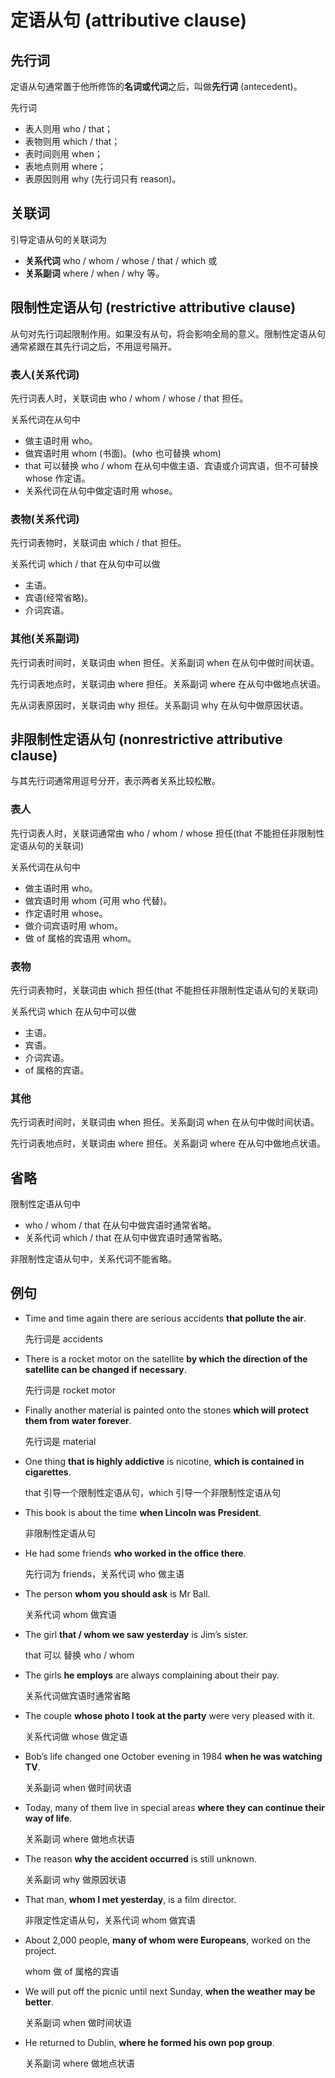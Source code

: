# 定语从句 (attributive clause)

## 先行词

定语从句通常置于他所修饰的**名词或代词**之后，叫做**先行词** (antecedent)。

先行词

- 表人则用 who / that；
- 表物则用 which / that；
- 表时间则用 when；
- 表地点则用 where；
- 表原因则用 why (先行词只有 reason)。

## 关联词

引导定语从句的关联词为

- **关系代词** who / whom / whose / that / which 或
- **关系副词** where / when / why 等。

## 限制性定语从句 (restrictive attributive clause)

从句对先行词起限制作用。如果没有从句，将会影响全局的意义。限制性定语从句通常紧跟在其先行词之后，不用逗号隔开。

### 表人(关系代词)

先行词表人时，关联词由 who / whom / whose / that 担任。

关系代词在从句中

- 做主语时用 who。
- 做宾语时用 whom (书面)。(who 也可替换 whom)
- that 可以替换 who / whom 在从句中做主语、宾语或介词宾语，但不可替换 whose 作定语。
- 关系代词在从句中做定语时用 whose。

### 表物(关系代词)

先行词表物时，关联词由 which / that 担任。

关系代词 which / that 在从句中可以做

- 主语。
- 宾语(经常省略)。
- 介词宾语。

### 其他(关系副词)

先行词表时间时，关联词由 when 担任。关系副词 when 在从句中做时间状语。

先行词表地点时，关联词由 where 担任。关系副词 where 在从句中做地点状语。

先从词表原因时，关联词由 why 担任。关系副词 why 在从句中做原因状语。

## 非限制性定语从句 (nonrestrictive attributive clause)

与其先行词通常用逗号分开，表示两者关系比较松散。

### 表人

先行词表人时，关联词通常由 who / whom / whose 担任(that 不能担任非限制性定语从句的关联词)

关系代词在从句中

- 做主语时用 who。
- 做宾语时用 whom (可用 who 代替)。
- 作定语时用 whose。
- 做介词宾语时用 whom。
- 做 of 属格的宾语用 whom。

### 表物

先行词表物时，关联词由 which 担任(that 不能担任非限制性定语从句的关联词)

关系代词 which 在从句中可以做

- 主语。
- 宾语。
- 介词宾语。
- of 属格的宾语。

### 其他

先行词表时间时，关联词由 when 担任。关系副词 when 在从句中做时间状语。

先行词表地点时，关联词由 where 担任。关系副词 where 在从句中做地点状语。

## 省略

限制性定语从句中

- who / whom / that 在从句中做宾语时通常省略。
- 关系代词 which / that 在从句中做宾语时通常省略。

非限制性定语从句中，关系代词不能省略。

## 例句

- Time and time again there are serious accidents **that pollute the air**.

  先行词是 accidents

- There is a rocket motor on the satellite **by which the direction of the satellite can be changed if necessary**.

  先行词是 rocket motor

- Finally another material is painted onto the stones **which will protect them from water forever**.

  先行词是 material

- One thing **that is highly addictive** is nicotine, **which is contained in cigarettes**.

  that 引导一个限制性定语从句，which 引导一个非限制性定语从句

- This book is about the time **when Lincoln was President**.

  非限制性定语从句

- He had some friends **who worked in the office there**.

  先行词为 friends，关系代词 who 做主语

- The person **whom you should ask** is Mr Ball.

  关系代词 whom 做宾语

- The girl **that / whom we saw yesterday** is Jim’s sister.

  that 可以 替换 who / whom

- The girls **he employs** are always complaining about their pay.

  关系代词做宾语时通常省略

- The couple **whose photo I took at the party** were very pleased with it.

  关系代词做 whose 做定语

- Bob’s life changed one October evening in 1984 **when he was watching TV**.

  关系副词 when 做时间状语

- Today, many of them live in special areas **where they can continue their way of life**.

  关系副词 where 做地点状语

- The reason **why the accident occurred** is still unknown.

  关系副词 why 做原因状语

- That man, **whom I met yesterday**, is a film director.

  非限定性定语从句，关系代词 whom 做宾语

- About 2,000 people, **many of whom were Europeans**, worked on the project.

  whom 做 of 属格的宾语

- We will put off the picnic until next Sunday, **when the weather may be better**.

  关系副词 when 做时间状语

- He returned to Dublin, **where he formed his own pop group**.

  关系副词 where 做地点状语
